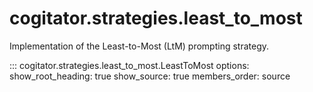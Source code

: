 # cogitator.strategies.least_to_most

Implementation of the Least-to-Most (LtM) prompting strategy.

::: cogitator.strategies.least_to_most.LeastToMost
options:
show_root_heading: true
show_source: true
members_order: source
